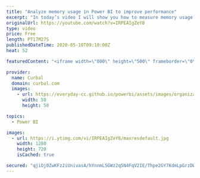 ```yaml
---
title: "Analyze memory usage in Power BI to improve performance"
excerpt: "In today’s video I will show you how to measure memory usage in Power bI. We will go through a specific case where I improved the performance of a Google Analytics report created using Power BI. We measured the size of the columns by using DMV queries in power bi and identified which columns where using"
originalUrl: https://youtube.com/watch?v=IRPEAIgZeY8
type: video
price: Free
length: PT17M27S
publishedDateTime: 2020-05-10T09:10:00Z
heat: 52

featuredContent: "<iframe width=\"800\" height=\"500\" frameborder=\"0\" src=\"https://www.youtube.com/embed/IRPEAIgZeY8\" allow=\"accelerometer; autoplay; encrypted-media; gyroscope; picture-in-picture\" allowfullscreen></iframe>"

provider:
  name: Curbal
  domain: curbal.com
  images:
    - url: https://everyday-cc.github.io/powerbi/assets/images/organizations/curbal.com-50x50.jpg
      width: 50
      height: 50

topics:
  - Power BI

images:
  - url: https://i.ytimg.com/vi/IRPEAIgZeY8/maxresdefault.jpg
    width: 1280
    height: 720
    isCached: true

secured: "qjiOj0ZwKFz2iUnivasA/hYnnmL5GWz2q5N4FqV2IE/Thpe2GY7KdmLpGrzDW37ACM/dNfOy0y3oF1kjoT0X49+YAjD1f2XitAXd4g3m3ilRr4UwiyDISdhtkBFDJASR1pX3kQosPT8hgdryLEunVjgb12HfDkf+xT6fKETtDLIiLJXVNjYNkfPd56Di0A68YAwhineA/HkVok8XamDix+3SQlRrKeR6V8+vSrnATEkmqLukXPiEaA+e1wV3hEHSCoeHrlLS3rH1edk6flRWV4kfYa/86EwMeZ2nTNfcHjuCTaYxrfuBOnEUN33Fsu7+hqOIpzhNK0s4R0fpkWEhmiJliiSSslDJFznJlGrr3H0YQ2TX6pt/4O3Os4OAZL3E4FEeQz15bHqhpkWAwVfeWXSBaUhe82HyZpfbRW8nQzg=;ogrIYkbK5VrJfA/+AEA/1A=="
---
```


